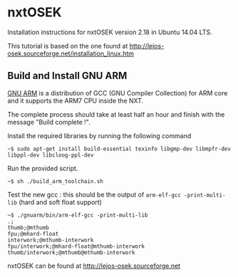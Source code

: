 # nxtOSEK

Installation instructions for nxtOSEK version 2.18 in Ubuntu 14.04 LTS.

This tutorial is based on the one found at http://lejos-osek.sourceforge.net/installation_linux.htm

## Build and Install GNU ARM

[GNU ARM](http://www.gnuarm.com/) is a distribution of GCC (GNU Compiler Collection) for ARM core and it supports the ARM7 CPU inside the NXT. 

The complete process should take at least half an hour and finish with the message "Build complete !".

Install the required libraries by running the following command

`~$ sudo apt-get install build-essential texinfo libgmp-dev libmpfr-dev libppl-dev libcloog-ppl-dev`

Run the provided script.

`~$ sh ./build_arm_toolchain.sh`

Test the new gcc : this should be the output of `arm-elf-gcc -print-multi-lib` (hard and soft float support)

```
~$ ./gnuarm/bin/arm-elf-gcc -print-multi-lib
.;
thumb;@mthumb
fpu;@mhard-float
interwork;@mthumb-interwork
fpu/interwork;@mhard-float@mthumb-interwork
thumb/interwork;@mthumb@mthumb-interwork
```

nxtOSEK can be found at http://lejos-osek.sourceforge.net
